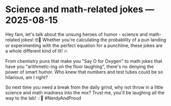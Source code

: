 # Science and math-related jokes — 2025-08-15

Hey fam, let's talk about the unsung heroes of humor - science and math-related jokes! 🤓🔬 Whether you're calculating the probability of a pun landing or experimenting with the perfect equation for a punchline, these jokes are a whole different kind of lit! 🔥

From chemistry puns that make you "Say O for Oxygen" to math jokes that have you "arithmetic-ing on the floor laughing", there's no denying the power of smart humor. Who knew that numbers and test tubes could be so hilarious, am I right?

So next time you need a break from the daily grind, why not throw in a little science and math madness into the mix? Trust me, you'll be laughing all the way to the lab! 💡💯 #NerdyAndProud